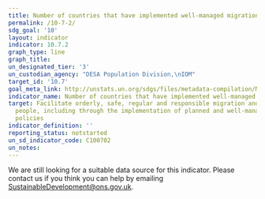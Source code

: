 ```yaml
---
title: Number of countries that have implemented well-managed migration policies
permalink: /10-7-2/
sdg_goal: '10'
layout: indicator
indicator: 10.7.2
graph_type: line
graph_title:
un_designated_tier: '3'
un_custodian_agency: "DESA Population Division,\nIOM"
target_id: '10.7'
goal_meta_link: http://unstats.un.org/sdgs/files/metadata-compilation/Metadata-Goal-10.pdf
indicator_name: Number of countries that have implemented well-managed migration policies
target: Facilitate orderly, safe, regular and responsible migration and mobility of
  people, including through the implementation of planned and well-managed migration
  policies
indicator_definition: ''
reporting_status: notstarted
un_sd_indicator_code: C100702
un_notes:
---
```


We are still looking for a suitable data source for this indicator. Please contact us if you think you can help by emailing <a href="mailto:SustainableDevelopment@ons.gov.uk">SustainableDevelopment@ons.gov.uk</a>.


